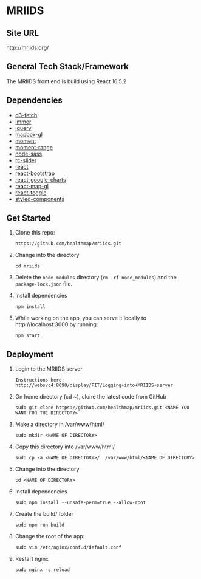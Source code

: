 # MRIIDS

## Site URL 
http://mriids.org/

## General Tech Stack/Framework
The MRIIDS front end is build using React 16.5.2

## Dependencies
  - [d3-fetch](https://github.com/d3/d3-fetch)
  - [immer](https://github.com/mweststrate/immer)
  - [jquery](https://jquery.com/)
  - [mapbox-gl](https://www.mapbox.com/mapbox-gl-js/api/)
  - [moment](https://momentjs.com/)
  - [moment-range](https://github.com/rotaready/moment-range)
  - [node-sass](https://www.npmjs.com/package/node-sass)
  - [rc-slider](https://www.npmjs.com/package/rc-slider)
  - [react](https://reactjs.org/)
  - [react-bootstrap](https://react-bootstrap.github.io/)
  - [react-google-charts](https://react-google-charts.com/)
  - [react-map-gl](https://uber.github.io/react-map-gl/#/)
  - [react-toggle](http://aaronshaf.github.io/react-toggle/)
  - [styled-components](https://www.styled-components.com/)

  ## Get Started
  1. Clone this repo: 
      ```
      https://github.com/healthmap/mriids.git
      ```

  2. Change into the directory 
      ```
      cd mriids
      ```

  3. Delete the `node-modules` directory (`rm -rf node_modules`) and the `package-lock.json` file.

  4. Install dependencies
      ```
      npm install
      ```

  5. While working on the app, you can serve it locally to  http://localhost:3000 by running:

      ```
      npm start
      ```

  ## Deployment
1. Login to the MRIIDS server
    ```
    Instructions here: http://websvc4:8090/display/FIT/Logging+into+MRIIDS+server
    ```
2. On home directory (cd ~), clone the latest code from GitHub
    ```
    sudo git clone https://github.com/healthmap/mriids.git <NAME YOU WANT FOR THE DIRECTORY>
    ```
3. Make a directory in /var/www/html/
    ```
    sudo mkdir <NAME OF DIRECTORY>
    ```
4. Copy this directory into /var/www/html/<NAME OF DIRECTORY>
    ```
    sudo cp -a <NAME OF DIRECTORY>/. /var/www/html/<NAME OF DIRECTORY>
    ```
5. Change into the directory
    ```
    cd <NAME OF DIRECTORY>
    ```
6. Install dependencies
    ```
    sudo npm install --unsafe-perm=true --allow-root
    ```
7. Create the build/ folder
    ```
    sudo npm run build
    ```
8. Change the root of the app: 
    ```
    sudo vim /etc/nginx/conf.d/default.conf
    ```
9. Restart nginx
    ```
    sudo nginx -s reload
    ```
